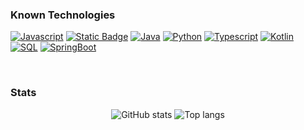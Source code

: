### Known Technologies

[![Javascript](https://img.shields.io/badge/-Javascript-F0DB4F?style=for-the-badge&labelColor=black&logo=javascript&logoColor=F0DB4F)](#)
[![Static Badge](https://img.shields.io/badge/HTML-%23e34c26?style=for-the-badge&logo=html5&labelColor=black)](#)
[![Java](https://img.shields.io/badge/Java-orange?style=for-the-badge&logo=openjdk&logoColor=orange&labelColor=black)](#)
[![Python](https://img.shields.io/badge/Python-blue?style=for-the-badge&logo=python&labelColor=black)](#)
[![Typescript](https://img.shields.io/badge/-Typescript-007acc?style=for-the-badge&labelColor=black&logo=typescript&logoColor=007acc)](#)
[![Kotlin](https://img.shields.io/badge/Kotlin-8a2be2?style=for-the-badge&logo=kotlin&labelColor=black)](#)
<br/>
[![SQL](https://img.shields.io/badge/SQL-4053d6?style=for-the-badge&logo=amazondynamodb&logoColor=4053d6&labelColor=black)](#)
[![SpringBoot](https://img.shields.io/badge/Spring%20Boot-6DB33F?style=for-the-badge&logo=springboot&labelColor=black)](#)

<br/>

### Stats
<div align="center">
<img alt="GitHub stats" src="https://github-readme-stats.vercel.app/api?username=LukasDano&show_icons=true&theme=transparent"/>
<img alt="Top langs" src="https://github-readme-stats.vercel.app/api/top-langs/?username=LukasDano&layout=compact&&langs_count=10"/>
</div>
